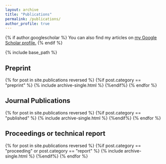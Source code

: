 ```yaml
---
layout: archive
title: "Publications"
permalink: /publications/
author_profile: true
---
```


{% if author.googlescholar %}
  You can also find my articles on <u><a href="{{author.googlescholar}}">my Google Scholar profile</a>.</u>
{% endif %}

{% include base_path %}

<h2>Preprint </h2>

{% for post in site.publications reversed %}
{%if post.category == "preprint" %}
  {% include archive-single.html %}
{%endif%}
{% endfor %}

<h2>Journal Publications</h2>

{% for post in site.publications reversed %}
{%if post.category == "published" %}
  {% include archive-single.html %}
{%endif%}
{% endfor %}

<h2>Proceedings or technical report </h2>

{% for post in site.publications reversed %}
{%if post.category == "proceeding" or post.category == "report" %}
  {% include archive-single.html %}
{%endif%}
{% endfor %}